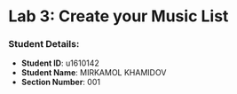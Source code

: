 # Lab 3: Create your Music List

### Student Details:

- **Student ID**: u1610142
- **Student Name**: MIRKAMOL KHAMIDOV
- **Section Number**: 001

